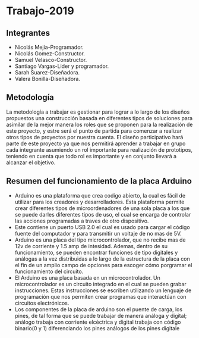 # Trabajo-2019
## Integrantes
 + Nicolás Mejía-Programador.
 + Nicolás Gomez-Constructor.
 + Samuel Velasco-Constructor.
 + Santiago Vargas-Lider y programador.
 + Sarah Suarez-Diseñadora.
 + Valera Bonilla-Diseñadora.
## Metodología
La metodología a trabajar es gestionar para lograr a lo largo de los diseños propuestos una construcción basada en diferentes tipos de soluciones para asimilar de la mejor manera los roles que se proponen para la realización de este proyecto, y estre será el punto de partida para comenzar a realizar otros tipos de proyectos por nuestra cuenta. El diseño participativo hará parte de este proyecto ya que nos permitirá aprender a trabajar en grupo cada integrante asumiendo un rol importante para realización de prototipos, teniendo en cuenta que todo rol es importante y en conjunto llevará a alcanzar el objetivo.
## Resumen del funcionamiento de la placa Arduino 
 
 + Arduino es una plataforma que crea codigo abierto, la cual es fácil de utilizar para los creadores y desarrolladores. Esta plataforma permite crear diferentes tipos de microordenadores de una sola placa a los que se puede darles diferentes tipos de uso,  el cual se encarga de controlar las acciones programadas a traves de otro dispositivo. 
 + Este contiene un puerto USB 2.0 el cual es usado para cargar el código fuente del computador y para transmitir un voltaje de no mas de 5V.
 + Arduino es una placa del tipo microcontrolador, que no recibe mas de 12v de corriente y 1.5 amp de intesidad. Ademas, dentro de su funcionamiento, se pueden encontrar funciones de tipo digitales y análogas a la vez distribuidas a lo largo de la estructura de la placa  con el fin de un amplio campo de opciones para escoger cómo porgramar el funcionamiento del circuito.
 + El Arduino es una placa basada en un microcontrolador. Un microcontrolador es un circuito integrado  en el cual se pueden grabar instrucciones. Estas instrucciones se escriben utilizando un lenguaje de programación que nos permiten crear programas que interactúan con circuitos electrónicos.
 + Los componentes de la placa de arduino son el puente de carga, los pines, de tal forma que se puede trabajar de manera análoga y digital; análogo trabaja con corriente elcéctrica y digital trabaja con código binario(0 y 1) diferenciando los pines análogos de los pines digitale
